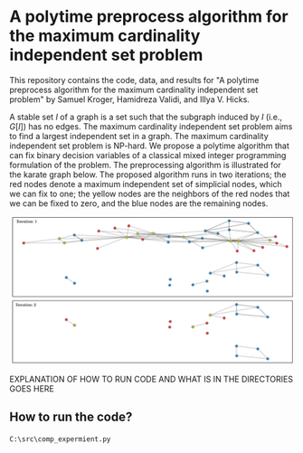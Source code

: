 # A polytime preprocess algorithm for the maximum cardinality independent set problem

This repository contains the code, data, and results for "A polytime preprocess algorithm for the maximum cardinality independent set problem" by Samuel Kroger, Hamidreza Validi, and Illya V. Hicks.

A stable set $I$ of a graph is a set such that the subgraph induced by $I$ (i.e., $G[I]$) has no edges. The maximum cardinality independent set problem aims to find a largest independent set in a graph. The maximum cardinality independent set problem is NP-hard. We propose a polytime algorithm that can fix binary decision variables of a classical mixed integer programming formulation of the problem. The preprocessing algorithm is illustrated for the karate graph below. The proposed algorithm runs in two iterations; the red nodes denote a maximum independent set of simplicial nodes, which we can fix to one; the yellow nodes are the neighbors of the red nodes that we can be fixed to zero, and the blue nodes are the remaining nodes.

![Figure 1](images/karate.jpg "The 4-core of the karate graph")



EXPLANATION OF HOW TO RUN CODE AND WHAT IS IN THE DIRECTORIES GOES HERE


## How to run the code?

```
C:\src\comp_expermient.py
```
